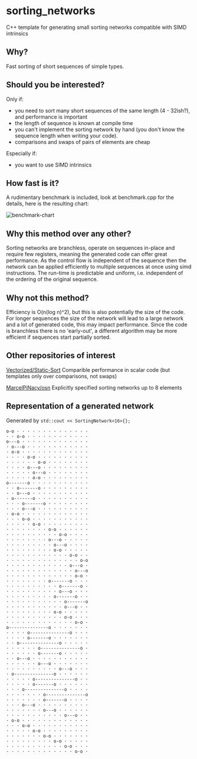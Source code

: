 # sorting_networks
C++ template for generating small sorting networks compatible with SIMD intrinsics

## Why?

Fast sorting of short sequences of simple types.

## Should you be interested?

Only if:

* you need to sort many short sequences of the same length (4 - 32ish?), and performance is important
* the length of sequence is known at compile time
* you can't implement the sorting network by hand (you don't know the sequence length when writing your code).
* comparisons and swaps of pairs of elements are cheap

Especially if:

* you want to use SIMD intrinsics

## How fast is it?

A rudimentary benchmark is included, look at benchmark.cpp for
the details, here is the resulting chart:

![benchmark-chart](https://user-images.githubusercontent.com/2971239/115790498-b7575600-a3be-11eb-80b7-5903d9087d9a.png)

## Why this method over any other?

Sorting networks are branchless, operate on sequences in-place and require few registers, meaning the generated code can offer great performance.
As the control flow is independent of the sequence then the network can be applied efficiently to multiple sequences at once using simd instructions.
The run-time is predictable and uniform, i.e. independent of the ordering of the original sequence.

## Why not this method?

Efficiency is O(n(log n)^2), but this is also potentially the size of the code.
For longer sequences the size of the network will lead to a large network and a lot of generated code, this may impact performance.
Since the code is branchless there is no 'early-out', a different algorithm may be more efficient if sequences start partially sorted.

## Other repositories of interest

[Vectorized/Static-Sort](https://github.com/Vectorized/Static-Sort)
Comparible performance in scalar code (but templates only over comparisons, not swaps)

[MarcelPiNacy/osn](https://github.com/MarcelPiNacy/osn)
Explicitly specified sorting networks up to 8 elements

## Representation of a generated network

Generated by `std::cout << SortingNetwork<16>{};`

```
o-o · · · · · · · · · · · · · ·
· · o-o · · · · · · · · · · · ·
o---o · · · · · · · · · · · · ·
· o---o · · · · · · · · · · · ·
· o-o · · · · · · · · · · · · ·
· · · · o-o · · · · · · · · · ·
· · · · · · o-o · · · · · · · ·
· · · · o---o · · · · · · · · ·
· · · · · o---o · · · · · · · ·
· · · · · o-o · · · · · · · · ·
o-------o · · · · · · · · · · ·
· · o-------o · · · · · · · · ·
· · o---o · · · · · · · · · · ·
· o-------o · · · · · · · · · ·
· · · o-------o · · · · · · · ·
· · · o---o · · · · · · · · · ·
· o-o · · · · · · · · · · · · ·
· · · o-o · · · · · · · · · · ·
· · · · · o-o · · · · · · · · ·
· · · · · · · · o-o · · · · · ·
· · · · · · · · · · o-o · · · ·
· · · · · · · · o---o · · · · ·
· · · · · · · · · o---o · · · ·
· · · · · · · · · o-o · · · · ·
· · · · · · · · · · · · o-o · ·
· · · · · · · · · · · · · · o-o
· · · · · · · · · · · · o---o ·
· · · · · · · · · · · · · o---o
· · · · · · · · · · · · · o-o ·
· · · · · · · · o-------o · · ·
· · · · · · · · · · o-------o ·
· · · · · · · · · · o---o · · ·
· · · · · · · · · o-------o · ·
· · · · · · · · · · · o-------o
· · · · · · · · · · · o---o · ·
· · · · · · · · · o-o · · · · ·
· · · · · · · · · · · o-o · · ·
· · · · · · · · · · · · · o-o ·
o---------------o · · · · · · ·
· · · · o---------------o · · ·
· · · · o-------o · · · · · · ·
· · o---------------o · · · · ·
· · · · · · o---------------o ·
· · · · · · o-------o · · · · ·
· · o---o · · · · · · · · · · ·
· · · · · · o---o · · · · · · ·
· · · · · · · · · · o---o · · ·
· o---------------o · · · · · ·
· · · · · o---------------o · ·
· · · · · o-------o · · · · · ·
· · · o---------------o · · · ·
· · · · · · · o---------------o
· · · · · · · o-------o · · · ·
· · · o---o · · · · · · · · · ·
· · · · · · · o---o · · · · · ·
· · · · · · · · · · · o---o · ·
· o-o · · · · · · · · · · · · ·
· · · o-o · · · · · · · · · · ·
· · · · · o-o · · · · · · · · ·
· · · · · · · o-o · · · · · · ·
· · · · · · · · · o-o · · · · ·
· · · · · · · · · · · o-o · · ·
· · · · · · · · · · · · · o-o ·
```
